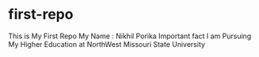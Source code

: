 # first-repo
This is My First Repo
My Name : Nikhil Porika
Important fact I am Pursuing My Higher Education at NorthWest Missouri State University
